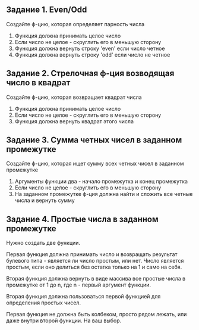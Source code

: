 ## Задание 1. Even/Odd

Создайте ф-цию, которая определяет парность числа

1. Функция должна принимать целое число
2. Если число не целое - скруглить его в меньшую сторону
3. Функция должна вернуть строку 'even' если число четное
4. Функция должна вернуть строку 'odd' если число не четное

## Задание 2. Стрелочная ф-ция возводящая число в квадрат

Создайте ф-цию, которая возвращает квадрат числа

1. Функция должна принимать целое число
2. Если число не целое - скруглить его в меньшую сторону
3. Функция должна вернуть квадрат этого числа

## Задание 3. Сумма четных чисел в заданном промежутке
Создайте ф-цию, которая ищет сумму всех четных чисел в заданном промежутке

1. Аргументы функции два - начало промежутка и конец промежутка
2. Если число не целое - скруглить его в меньшую сторону
3. На заданном промежутке ф-ция должна найти и сложить все четные числа и вернуть сумму

## Задание 4. Простые числа в заданном промежутке

Нужно создать две функции.

Первая функция должна принимать число и возвращать результат булевого типа -
является ли число простым, или нет. Число является простым, если оно делиться без остатка только на 1 и само на себя.

Вторая функция должна вернуть в виде массива все простые числа в промежутке от 1 до n, где n - первый аргумент функции.

Вторая функция должна пользоваться первой функцией для определения простых чисел.

Первая функция не должна быть колбеком, просто рядом лежать, или даже внутри второй функции. На ваш выбор.
